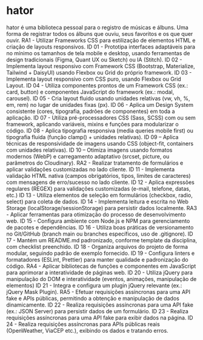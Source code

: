 # hator
hator é uma biblioteca pessoal para o registro de músicas e álbuns. Uma forma de registrar todos os álbuns que ouviu, seus favoritos e os que quer ouvir.
RA1 - Utilizar Frameworks CSS para estilização de elementos HTML e criação de layouts responsivos.
ID 01 - Prototipa interfaces adaptáveis para no mínimo os tamanhos de tela mobile e desktop, usando ferramentas de design tradicionais (Figma, Quant UX ou Sketch) ou IA (Stitch).
ID 02 - Implementa layout responsivo com Framework CSS (Bootstrap, Materialize, Tailwind + DaisyUI) usando Flexbox ou Grid do próprio framework.
ID 03 - Implementa layout responsivo com CSS puro, usando Flexbox ou Grid Layout.
ID 04 - Utiliza componentes prontos de um Framework CSS (ex.: card, button) e componentes JavaScript do framework (ex.: modal, carousel).
ID 05 - Cria layout fluido usando unidades relativas (vw, vh, %, em, rem) no lugar de unidades fixas (px).
ID 06 - Aplica um Design System consistente (cores, tipografia, padrões de componentes) em toda a aplicação.
ID 07 - Utiliza pré-processadores CSS (Sass, SCSS) com ou sem framework, aplicando variáveis, mixins e funções para modularizar o código.
ID 08 - Aplica tipografia responsiva (media queries mobile first) ou tipografia fluida (função clamp() + unidades relativas).
ID 09 – Aplica técnicas de responsividade de imagens usando CSS (object-fit, containers com unidades relativas).
ID 10 – Otimiza imagens usando formatos modernos (WebP) e carregamento adaptativo (srcset, picture, ou parâmetros do Cloudinary).
RA2 - Realizar tratamento de formulários e aplicar validações customizadas no lado cliente.
ID 11 - Implementa validação HTML nativa (campos obrigatórios, tipos, limites de caracteres) com mensagens de erro/sucesso no lado cliente.
ID 12 - Aplica expressões regulares (REGEX) para validações customizadas (e-mail, telefone, datas, etc.)
ID 13 - Utiliza elementos de seleção em formulários (checkbox, radio, select) para coleta de dados.
ID 14 - Implementa leitura e escrita no Web Storage (localStorage/sessionStorage) para persistir dados localmente.
RA3 - Aplicar ferramentas para otimização do processo de desenvolvimento web.
ID 15 - Configura ambiente com Node.js e NPM para gerenciamento de pacotes e dependências.
ID 16 - Utiliza boas práticas de versionamento no Git/GitHub (branch main ou branches específicos, uso de .gitignore).
ID 17 - Mantém um README.md padronizado, conforme template da disciplina, com checklist preenchido.
ID 18 - Organiza arquivos do projeto de forma modular, seguindo padrão de exemplo fornecido.
ID 19 - Configura linters e formatadores (ESLint, Prettier) para manter qualidade e padronização do código.
RA4 - Aplicar bibliotecas de funções e componentes em JavaScript para aprimorar a interatividade de páginas web.
ID 20 - Utiliza jQuery para manipulação do DOM e interatividade (eventos, animações, manipulação de elementos)
ID 21 - Integra e configura um plugin jQuery relevante (ex.: jQuery Mask Plugin). 
RA5 - Efetuar requisições assíncronas para uma API fake e APIs públicas, permitindo a obtenção e manipulação de dados dinamicamente.
ID 22 - Realiza requisições assíncronas para uma API fake (ex.: JSON Server) para persistir dados de um formulário.
ID 23 - Realiza requisições assíncronas para uma API fake para exibir dados na página.
ID 24 - Realiza requisições assíncronas para APIs públicas reais (OpenWeather, ViaCEP etc.), exibindo os dados e tratando erros.
